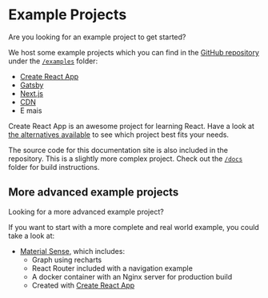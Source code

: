 # Example Projects

<p class="description">Are you looking for an example project to get started?</p>

We host some example projects which you can find in the [GitHub repository](https://github.com/mui-org/material-ui) under the [`/examples`](https://github.com/mui-org/material-ui/tree/next/examples) folder:

- [Create React App](https://github.com/mui-org/material-ui/tree/next/examples/create-react-app-next)
- [Gatsby](https://github.com/mui-org/material-ui/tree/next/examples/gatsby-next)
- [Next.js](https://github.com/mui-org/material-ui/tree/next/examples/nextjs-next)
- [CDN](https://github.com/mui-org/material-ui/tree/next/examples/cdn-next)
- E mais

Create React App is an awesome project for learning React. Have a look at [the alternatives available](https://github.com/facebook/create-react-app/blob/master/README.md#popular-alternatives) to see which project best fits your needs.

The source code for this documentation site is also included in the repository. This is a slightly more complex project. Check out the [`/docs`](https://github.com/mui-org/material-ui/tree/next/docs) folder for build instructions.

## More advanced example projects

Looking for a more advanced example project?

If you want to start with a more complete and real world example, you could take a look at:

- [Material Sense](https://github.com/alexanmtz/material-sense), which includes: 
  - Graph using recharts
  - React Router included with a navigation example
  - A docker container with an Nginx server for production build
  - Created with [Create React App](https://facebook.github.io/create-react-app/)